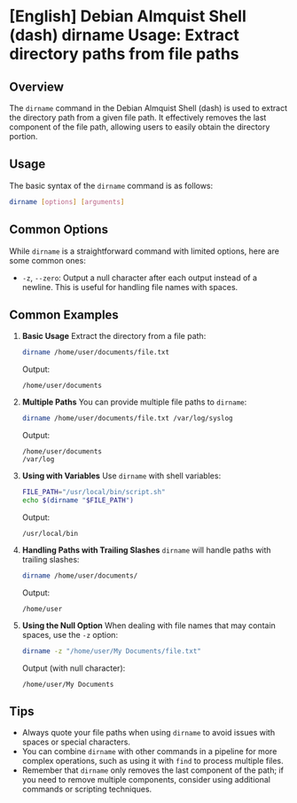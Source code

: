 # [English] Debian Almquist Shell (dash) dirname Usage: Extract directory paths from file paths

## Overview
The `dirname` command in the Debian Almquist Shell (dash) is used to extract the directory path from a given file path. It effectively removes the last component of the file path, allowing users to easily obtain the directory portion.

## Usage
The basic syntax of the `dirname` command is as follows:

```bash
dirname [options] [arguments]
```

## Common Options
While `dirname` is a straightforward command with limited options, here are some common ones:

- `-z`, `--zero`: Output a null character after each output instead of a newline. This is useful for handling file names with spaces.

## Common Examples

1. **Basic Usage**
   Extract the directory from a file path:
   ```bash
   dirname /home/user/documents/file.txt
   ```
   Output:
   ```
   /home/user/documents
   ```

2. **Multiple Paths**
   You can provide multiple file paths to `dirname`:
   ```bash
   dirname /home/user/documents/file.txt /var/log/syslog
   ```
   Output:
   ```
   /home/user/documents
   /var/log
   ```

3. **Using with Variables**
   Use `dirname` with shell variables:
   ```bash
   FILE_PATH="/usr/local/bin/script.sh"
   echo $(dirname "$FILE_PATH")
   ```
   Output:
   ```
   /usr/local/bin
   ```

4. **Handling Paths with Trailing Slashes**
   `dirname` will handle paths with trailing slashes:
   ```bash
   dirname /home/user/documents/
   ```
   Output:
   ```
   /home/user
   ```

5. **Using the Null Option**
   When dealing with file names that may contain spaces, use the `-z` option:
   ```bash
   dirname -z "/home/user/My Documents/file.txt"
   ```
   Output (with null character):
   ```
   /home/user/My Documents
   ```

## Tips
- Always quote your file paths when using `dirname` to avoid issues with spaces or special characters.
- You can combine `dirname` with other commands in a pipeline for more complex operations, such as using it with `find` to process multiple files.
- Remember that `dirname` only removes the last component of the path; if you need to remove multiple components, consider using additional commands or scripting techniques.